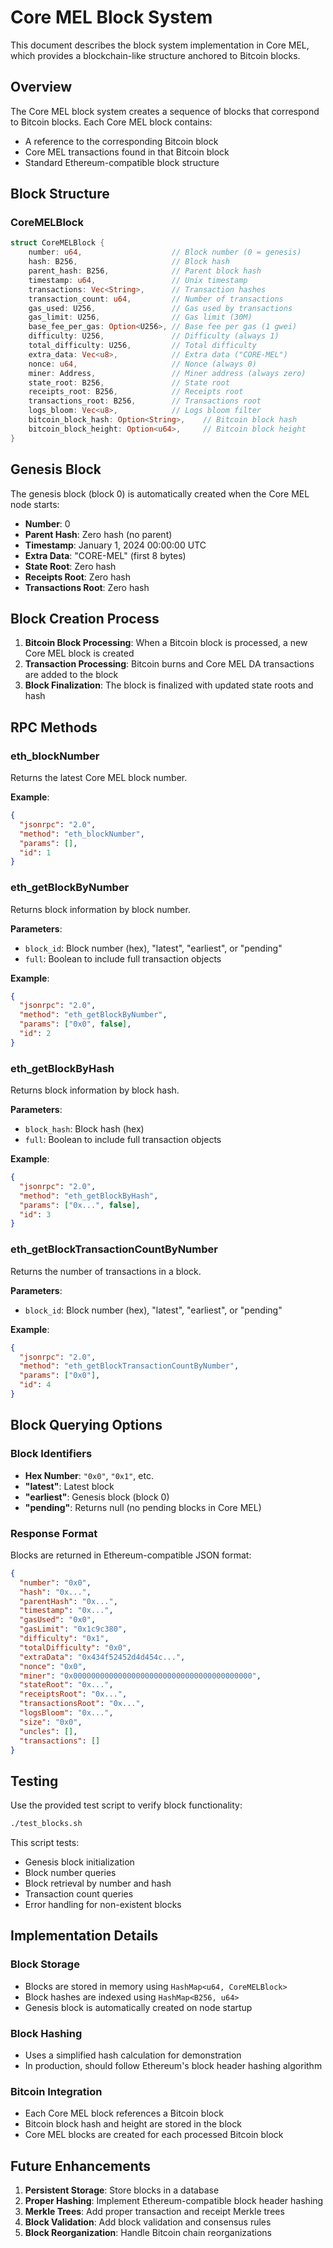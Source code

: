 # Core MEL Block System

This document describes the block system implementation in Core MEL, which provides a blockchain-like structure anchored to Bitcoin blocks.

## Overview

The Core MEL block system creates a sequence of blocks that correspond to Bitcoin blocks. Each Core MEL block contains:
- A reference to the corresponding Bitcoin block
- Core MEL transactions found in that Bitcoin block
- Standard Ethereum-compatible block structure

## Block Structure

### CoreMELBlock

```rust
struct CoreMELBlock {
    number: u64,                    // Block number (0 = genesis)
    hash: B256,                     // Block hash
    parent_hash: B256,              // Parent block hash
    timestamp: u64,                 // Unix timestamp
    transactions: Vec<String>,      // Transaction hashes
    transaction_count: u64,         // Number of transactions
    gas_used: U256,                 // Gas used by transactions
    gas_limit: U256,                // Gas limit (30M)
    base_fee_per_gas: Option<U256>, // Base fee per gas (1 gwei)
    difficulty: U256,               // Difficulty (always 1)
    total_difficulty: U256,         // Total difficulty
    extra_data: Vec<u8>,            // Extra data ("CORE-MEL")
    nonce: u64,                     // Nonce (always 0)
    miner: Address,                 // Miner address (always zero)
    state_root: B256,               // State root
    receipts_root: B256,            // Receipts root
    transactions_root: B256,        // Transactions root
    logs_bloom: Vec<u8>,            // Logs bloom filter
    bitcoin_block_hash: Option<String>,    // Bitcoin block hash
    bitcoin_block_height: Option<u64>,     // Bitcoin block height
}
```

## Genesis Block

The genesis block (block 0) is automatically created when the Core MEL node starts:

- **Number**: 0
- **Parent Hash**: Zero hash (no parent)
- **Timestamp**: January 1, 2024 00:00:00 UTC
- **Extra Data**: "CORE-MEL" (first 8 bytes)
- **State Root**: Zero hash
- **Receipts Root**: Zero hash
- **Transactions Root**: Zero hash

## Block Creation Process

1. **Bitcoin Block Processing**: When a Bitcoin block is processed, a new Core MEL block is created
2. **Transaction Processing**: Bitcoin burns and Core MEL DA transactions are added to the block
3. **Block Finalization**: The block is finalized with updated state roots and hash

## RPC Methods

### eth_blockNumber
Returns the latest Core MEL block number.

**Example**:
```json
{
  "jsonrpc": "2.0",
  "method": "eth_blockNumber",
  "params": [],
  "id": 1
}
```

### eth_getBlockByNumber
Returns block information by block number.

**Parameters**:
- `block_id`: Block number (hex), "latest", "earliest", or "pending"
- `full`: Boolean to include full transaction objects

**Example**:
```json
{
  "jsonrpc": "2.0",
  "method": "eth_getBlockByNumber",
  "params": ["0x0", false],
  "id": 2
}
```

### eth_getBlockByHash
Returns block information by block hash.

**Parameters**:
- `block_hash`: Block hash (hex)
- `full`: Boolean to include full transaction objects

**Example**:
```json
{
  "jsonrpc": "2.0",
  "method": "eth_getBlockByHash",
  "params": ["0x...", false],
  "id": 3
}
```

### eth_getBlockTransactionCountByNumber
Returns the number of transactions in a block.

**Parameters**:
- `block_id`: Block number (hex), "latest", "earliest", or "pending"

**Example**:
```json
{
  "jsonrpc": "2.0",
  "method": "eth_getBlockTransactionCountByNumber",
  "params": ["0x0"],
  "id": 4
}
```

## Block Querying Options

### Block Identifiers

- **Hex Number**: `"0x0"`, `"0x1"`, etc.
- **"latest"**: Latest block
- **"earliest"**: Genesis block (block 0)
- **"pending"**: Returns null (no pending blocks in Core MEL)

### Response Format

Blocks are returned in Ethereum-compatible JSON format:

```json
{
  "number": "0x0",
  "hash": "0x...",
  "parentHash": "0x...",
  "timestamp": "0x...",
  "gasUsed": "0x0",
  "gasLimit": "0x1c9c380",
  "difficulty": "0x1",
  "totalDifficulty": "0x0",
  "extraData": "0x434f52452d4d454c...",
  "nonce": "0x0",
  "miner": "0x0000000000000000000000000000000000000000",
  "stateRoot": "0x...",
  "receiptsRoot": "0x...",
  "transactionsRoot": "0x...",
  "logsBloom": "0x...",
  "size": "0x0",
  "uncles": [],
  "transactions": []
}
```

## Testing

Use the provided test script to verify block functionality:

```bash
./test_blocks.sh
```

This script tests:
- Genesis block initialization
- Block number queries
- Block retrieval by number and hash
- Transaction count queries
- Error handling for non-existent blocks

## Implementation Details

### Block Storage
- Blocks are stored in memory using `HashMap<u64, CoreMELBlock>`
- Block hashes are indexed using `HashMap<B256, u64>`
- Genesis block is automatically created on node startup

### Block Hashing
- Uses a simplified hash calculation for demonstration
- In production, should follow Ethereum's block header hashing algorithm

### Bitcoin Integration
- Each Core MEL block references a Bitcoin block
- Bitcoin block hash and height are stored in the block
- Core MEL blocks are created for each processed Bitcoin block

## Future Enhancements

1. **Persistent Storage**: Store blocks in a database
2. **Proper Hashing**: Implement Ethereum-compatible block header hashing
3. **Merkle Trees**: Add proper transaction and receipt Merkle trees
4. **Block Validation**: Add block validation and consensus rules
5. **Block Reorganization**: Handle Bitcoin chain reorganizations
